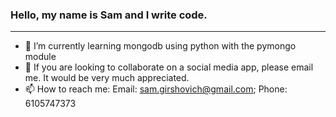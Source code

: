 ### Hello, my name is Sam and I write code.

<!--
**samg11/samg11** is a ✨ _special_ ✨ repository because its `README.md` (this file) appears on your GitHub profile.
-->
---
<!-- 🔭 I’m currently working on a Covid-19 Data Webapp-->
- 🌱 I’m currently learning mongodb using python with the pymongo module
- 👯 If you are looking to collaborate on a social media app, please email me. It would be very much appreciated.
- 📫 How to reach me:  Email: sam.girshovich@gmail.com; Phone: 6105747373
<!-- - ⚡ Fun fact: ... -->
